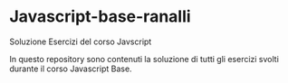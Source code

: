 # Javascript-base-ranalli
Soluzione Esercizi del corso Javscript

In questo repository sono contenuti la soluzione di tutti gli esercizi svolti durante il corso Javascript Base.
